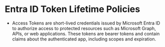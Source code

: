 # Entra ID Token Lifetime Policies
- Access Tokens are short-lived credentials issued by Microsoft Entra ID to authorize access to protected resources such as Microsoft Graph, APIs, or web applications. These tokens are bearer tokens and contain claims about the authenticated app, including scopes and expiration.


